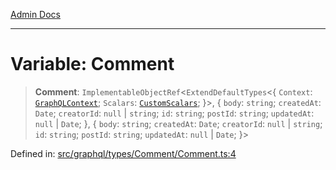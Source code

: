 [Admin Docs](/)

***

# Variable: Comment

> **Comment**: `ImplementableObjectRef`\<`ExtendDefaultTypes`\<\{ `Context`: [`GraphQLContext`](../../../../context/type-aliases/GraphQLContext.md); `Scalars`: [`CustomScalars`](../../../../scalars/type-aliases/CustomScalars.md); \}\>, \{ `body`: `string`; `createdAt`: `Date`; `creatorId`: `null` \| `string`; `id`: `string`; `postId`: `string`; `updatedAt`: `null` \| `Date`; \}, \{ `body`: `string`; `createdAt`: `Date`; `creatorId`: `null` \| `string`; `id`: `string`; `postId`: `string`; `updatedAt`: `null` \| `Date`; \}\>

Defined in: [src/graphql/types/Comment/Comment.ts:4](https://github.com/Sourya07/talawa-api/blob/aac5f782223414da32542752c1be099f0b872196/src/graphql/types/Comment/Comment.ts#L4)
